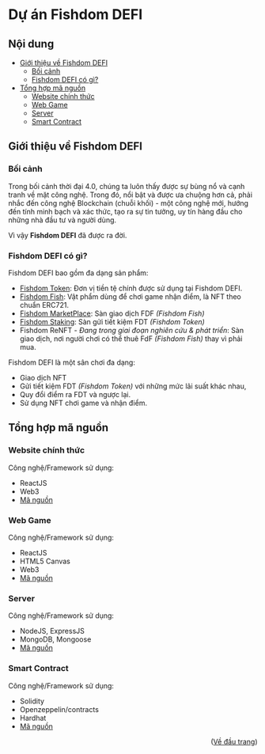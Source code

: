 <div id="top"></div>

# Dự án Fishdom DEFI 

## Nội dung

- [Giới thiệu về Fishdom DEFI](#giới-thiệu-về-fishdom-defi)
  - [Bối cảnh](#bối-cảnh)
  - [Fishdom DEFI có gì?](#fishdom-defi-có-gì?)
- [Tổng hợp mã nguồn](#tổng-hợp-mã-nguồn)
  - [Website chính thức](#website-chính-thức)
  - [Web Game](#web-game)
  - [Server](#server)
  - [Smart Contract](#smart-contract)

## Giới thiệu về Fishdom DEFI

### Bối cảnh
Trong bối cảnh thời đại 4.0, chúng ta luôn thấy được sự bùng nổ và cạnh tranh về mặt công nghệ. 
Trong đó, nổi bật và được ưa chuộng hơn cả, phải nhắc đến công nghệ Blockchain (chuỗi khối) - 
một công nghệ mới, hướng đến tính minh bạch và xác thức, tạo ra sự tin tưởng, uy tín hàng đầu cho những nhà đầu tư và người dùng.

Vì vậy **Fishdom DEFI** đã được ra đời.

### Fishdom DEFI có gì?

Fishdom DEFI bao gồm đa dạng sản phẩm:

- [Fishdom Token](https://mumbai.polygonscan.com/address/0xef53bf93c0a93b729ad6c53884605417911e183c): Đơn vị tiền tệ chính được sử dụng tại Fishdom DEFI.
- [Fishdom Fish](https://mumbai.polygonscan.com/address/0xBDd290c65d24eEA466e8206b67BFd9c016Adc3D3): Vật phẩm dùng để chơi game nhận điểm, là NFT theo chuẩn ERC721.
- [Fishdom MarketPlace](https://mumbai.polygonscan.com/address/0x7D6D3a34F719A9Bad24FD3eE1a4926aFC60c381f): Sàn giao dịch FDF *(Fishdom Fish)*
- [Fishdom Staking](https://mumbai.polygonscan.com/address/0xF3D490937133B6dEC45D29809fDbD037d01267DD): Sàn gửi tiết kiệm FDT *(Fishdom Token)*
- Fishdom ReNFT - *Đang trong giai đoạn nghiên cứu & phát triển*: Sàn giao dịch, nơi người chơi có thể thuê FdF *(Fishdom Fish)* thay vì phải mua.


Fishdom DEFI là một sân chơi đa dạng:
- Giao dịch NFT
- Gửi tiết kiệm FDT *(Fishdom Token)* với những mức lãi suất khác nhau,
- Quy đổi điểm ra FDT và ngược lại. 
- Sử dụng NFT chơi game và nhận điểm.


## Tổng hợp mã nguồn

### Website chính thức

Công nghệ/Framework sử dụng:

- ReactJS
- Web3
- [Mã nguồn](https://github.com/augustusflynn/Fishdom_Web)

### Web Game

Công nghệ/Framework sử dụng:

- ReactJS
- HTML5 Canvas
- Web3
- [Mã nguồn](https://github.com/augustusflynn/Fishdom_DEFI/tree/master/client)

### Server

Công nghệ/Framework sử dụng:

- NodeJS, ExpressJS
- MongoDB, Mongoose
- [Mã nguồn](https://github.com/augustusflynn/Fishdom_DEFI/tree/master/server)

### Smart Contract


Công nghệ/Framework sử dụng:

- Solidity
- Openzeppelin/contracts
- Hardhat
- [Mã nguồn](https://github.com/augustusflynn/Fishdom_DEFI_SC_hh)


<p align="right">(<a href="#top">Về đầu trang</a>)</p>
